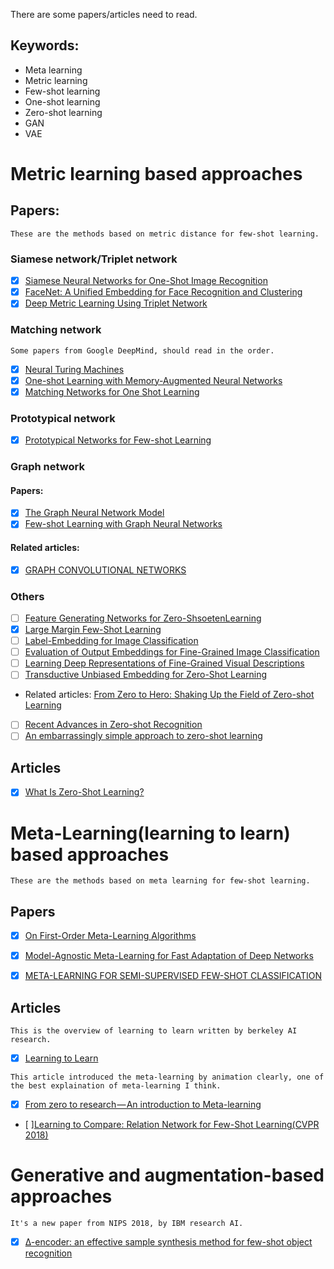 There are some papers/articles need to read.

## Keywords:
- Meta learning
- Metric learning
- Few-shot learning
- One-shot learning
- Zero-shot learning
- GAN
- VAE

# Metric learning based approaches

## Papers:
```
These are the methods based on metric distance for few-shot learning.
```
### Siamese network/Triplet network
- [x] [Siamese Neural Networks for One-Shot Image Recognition](https://www.cs.cmu.edu/~rsalakhu/papers/oneshot1.pdf)
- [x] [FaceNet: A Unified Embedding for Face Recognition and Clustering](https://arxiv.org/pdf/1503.03832.pdf)
- [x] [Deep Metric Learning Using Triplet Network](https://arxiv.org/pdf/1412.6622.pdf)

### Matching network
```
Some papers from Google DeepMind, should read in the order.
```
- [x] [Neural Turing Machines](https://arxiv.org/pdf/1410.5401.pdf)
- [x] [One-shot Learning with Memory-Augmented Neural Networks](https://arxiv.org/pdf/1605.06065.pdf)
- [x] [Matching Networks for One Shot Learning](https://arxiv.org/pdf/1606.04080.pdf)

### Prototypical network
- [x] [Prototypical Networks for Few-shot Learning](https://arxiv.org/pdf/1703.05175.pdf)

### Graph network
#### Papers:
- [x] [The Graph Neural Network Model](http://citeseerx.ist.psu.edu/viewdoc/download?doi=10.1.1.1015.7227&rep=rep1&type=pdf)
- [x] [Few-shot Learning with Graph Neural Networks](https://arxiv.org/pdf/1711.04043.pdf)
#### Related articles: 
- [x] [GRAPH CONVOLUTIONAL NETWORKS](https://tkipf.github.io/graph-convolutional-networks/)

### Others
- [ ] [Feature Generating Networks for Zero-ShsoetenLearning](https://arxiv.org/pdf/1712.00981.pdf) 
- [x] [Large Margin Few-Shot Learning](https://arxiv.org/pdf/1807.02872.pdf)
- [ ] [Label-Embedding for Image Classification](https://arxiv.org/pdf/1503.08677.pdf)
- [ ] [Evaluation of Output Embeddings for Fine-Grained Image Classification](https://arxiv.org/pdf/1409.8403.pdf)
- [ ] [Learning Deep Representations of Fine-Grained Visual Descriptions](https://arxiv.org/pdf/1605.05395.pdf)
- [ ] [Transductive Unbiased Embedding for Zero-Shot Learning](https://arxiv.org/pdf/1803.11320.pdf)
- Related articles: [From Zero to Hero: Shaking Up the Field of Zero-shot Learning](https://medium.com/@alitech_2017/from-zero-to-hero-shaking-up-the-field-of-zero-shot-learning-c43208f71332)
- [ ] [Recent Advances in Zero-shot Recognition](https://arxiv.org/pdf/1710.04837.pdf)
- [ ] [An embarrassingly simple approach to zero-shot learning](http://proceedings.mlr.press/v37/romera-paredes15.pdf)

## Articles
- [x] [What Is Zero-Shot Learning?](https://www.analyticsindiamag.com/what-is-zero-shot-learning/)



# Meta-Learning(learning to learn) based approaches
```
These are the methods based on meta learning for few-shot learning.
```
## Papers
- [x] [On First-Order Meta-Learning Algorithms](https://arxiv.org/pdf/1803.02999.pdf)
- [x] [Model-Agnostic Meta-Learning for Fast Adaptation of Deep Networks](https://arxiv.org/pdf/1703.03400.pdf)
- [x] [META-LEARNING FOR SEMI-SUPERVISED FEW-SHOT CLASSIFICATION](https://arxiv.org/pdf/1803.00676.pdf)


## Articles
```
This is the overview of learning to learn written by berkeley AI research.
```
- [x] [Learning to Learn](https://bair.berkeley.edu/blog/2017/07/18/learning-to-learn/)

```
This article introduced the meta-learning by animation clearly, one of the best explaination of meta-learning I think.
```
- [x] [From zero to research — An introduction to Meta-learning](https://medium.com/huggingface/from-zero-to-research-an-introduction-to-meta-learning-8e16e677f78a)

- [ ][Learning to Compare: Relation Network for Few-Shot Learning(CVPR 2018)](https://arxiv.org/pdf/1711.06025.pdf)

# Generative and augmentation-based approaches
```
It's a new paper from NIPS 2018, by IBM research AI.
```
- [x] [∆-encoder: an effective sample synthesis method for few-shot object recognition](https://arxiv.org/pdf/1806.04734.pdf)
